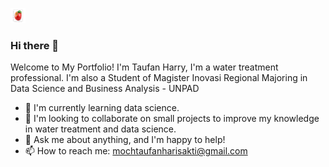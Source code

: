 <a href="./portfolio/TaufanHarry"><img src="./portfolio/TaufanHarry/Figure_3.png" width="24px" height="24px"></a>

### Hi there 👋
Welcome to My Portfolio! I'm Taufan Harry, I'm a water treatment professional. I'm also a Student of Magister Inovasi Regional Majoring in Data Science and Business Analysis - UNPAD 

- 🌱 I'm currently learning data science.
- 👯 I'm looking to collaborate on small projects to improve my knowledge in water treatment and data science.
- 💬 Ask me about anything, and I'm happy to help!
- 📫 How to reach me: mochtaufanharisakti@gmail.com
